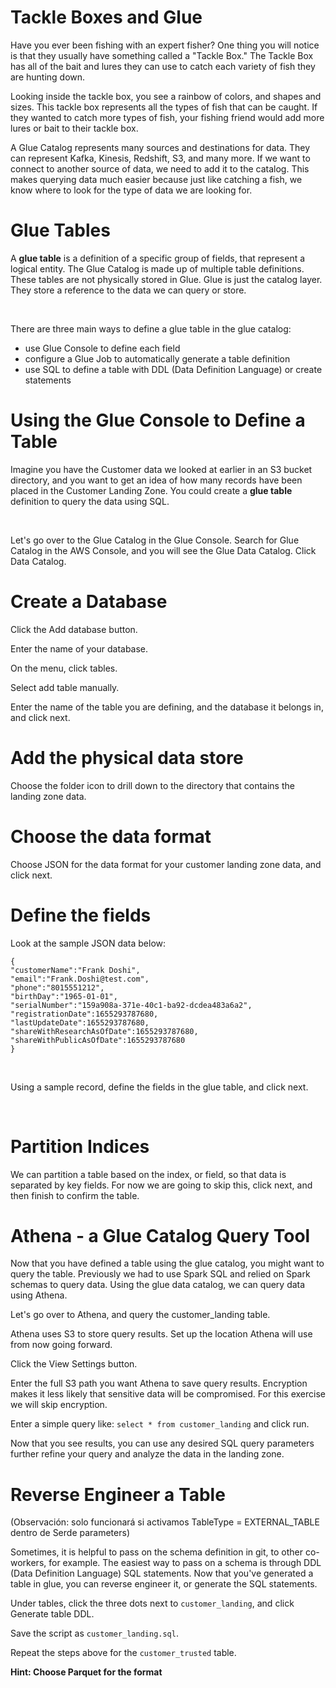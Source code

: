 # Tackle Boxes and Glue

Have you ever been fishing with an expert fisher? One thing you will notice is that they usually have something called a "Tackle Box." The Tackle Box has all of the bait and lures they can use to catch each variety of fish they are hunting down. 

Looking inside the tackle box, you see a rainbow of colors, and shapes and sizes. This tackle box represents all the types of fish that can be caught. If they wanted to catch more types of fish, your fishing friend would add more lures or bait to their tackle box. 

A Glue Catalog represents many sources and destinations for data. They can represent Kafka, Kinesis, Redshift, S3, and many more. If we want to connect to another source of data, we need to add it to the catalog. This makes querying data much easier because just like catching a fish, we know where to look for the type of data we are looking for.

# Glue Tables

A **glue table** is a definition of a specific group of fields, that represent a logical entity. The Glue Catalog is made up of multiple table definitions. These tables are not physically stored in Glue. Glue is just the catalog layer. They store a reference to the data we can query or store. 

<br data-md>

There are three main ways to define a glue table in the glue catalog:

* use Glue Console to define each field
* configure a Glue Job to automatically generate a table definition
* use SQL to define a table with DDL (Data Definition Language) or create statements

# Using the Glue Console to Define a Table

Imagine you have the Customer data we looked at earlier in an S3 bucket directory, and you want to get an idea of how many records have been placed in the Customer Landing Zone. You could create a **glue table** definition to query the data using SQL.

<br data-md>

Let's go over to the Glue Catalog in the Glue Console. Search for Glue Catalog in the AWS Console, and you will see the Glue Data Catalog. Click Data Catalog.

# Create a Database

Click the Add database button.

Enter the name of your database.

On the menu, click tables.

Select add table manually.

Enter the name of the table you are defining, and the database it belongs in, and click next.

# Add the physical data store

Choose the folder icon to drill down to the directory that contains the landing zone data.

# Choose the data format

Choose JSON for the data format for your customer landing zone data, and click next.

# Define the fields

Look at the sample JSON data below:

```
{
"customerName":"Frank Doshi",
"email":"Frank.Doshi@test.com",
"phone":"8015551212",
"birthDay":"1965-01-01",
"serialNumber":"159a908a-371e-40c1-ba92-dcdea483a6a2",
"registrationDate":1655293787680,
"lastUpdateDate":1655293787680,
"shareWithResearchAsOfDate":1655293787680,
"shareWithPublicAsOfDate":1655293787680
}
```

<br data-md>

Using a sample record, define the fields in the glue table, and click next.

<br data-md>

# Partition Indices

We can partition a table based on the index, or field, so that data is separated by key fields. For now we are going to skip this, click next, and then finish to confirm the table.

# Athena - a Glue Catalog Query Tool

Now that you have defined a table using the glue catalog, you might want to query the table. Previously we had to use Spark SQL and relied on Spark schemas to query data. Using the glue data catalog, we can query data using Athena.

Let's go over to Athena, and query the customer_landing table.

Athena uses S3 to store query results. Set up the location Athena will use from now going forward.

Click the View Settings button.

Enter the full S3 path you want Athena to save query results. Encryption makes it less likely that sensitive data will be compromised. For this exercise we will skip encryption.

Enter a simple query like: `select * from customer_landing` and click run.

Now that you see results, you can use any desired SQL query parameters further refine your query and analyze the data in the landing zone.

# Reverse Engineer a Table

(Observación: solo funcionará si activamos TableType = EXTERNAL_TABLE dentro de Serde parameters)

Sometimes, it is helpful to pass on the schema definition in git, to other co-workers, for example. The easiest way to pass on a schema is through DDL (Data Definition Language) SQL statements. Now that you've generated a table in glue, you can reverse engineer it, or generate the SQL statements.

Under tables, click the three dots next to `customer_landing`, and click Generate table DDL.

Save the script as `customer_landing.sql`.

Repeat the steps above for the `customer_trusted` table. 

**Hint: Choose Parquet for the format**
